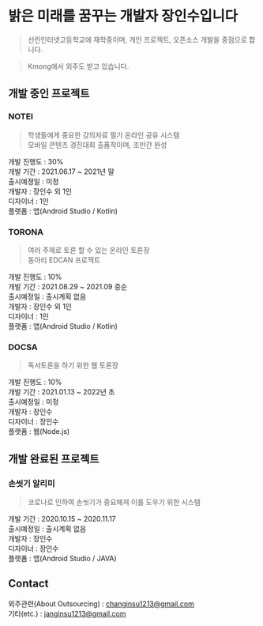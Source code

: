 # 밝은 미래를 꿈꾸는 개발자 장인수입니다
> 선린인터넷고등학교에 재학중이며, 개인 프로젝트, 오픈소스 개발을 중점으로 합니다. <br>

> Kmong에서 외주도 받고 있습니다.

## 개발 중인 프로젝트

### NOTEI
> 학생들에게 중요한 강의자료 필기 온라인 공유 시스템 <br>
> 모바일 콘텐츠 경진대회 출품작이며, 조만간 완성

개발 진행도 : 30% <br>
개발 기간 : 2021.06.17 ~ 2021년 말 <br>
출시예졍일 : 미정 <br>
개발자 : 장인수 외 1인 <br>
디자이너 : 1인<br>
플랫폼 : 앱(Android Studio / Kotlin)

### TORONA
> 여러 주제로 토론 할 수 있는 온라인 토론장 <br>
> 동아리 EDCAN 프로젝트

개발 진행도 : 10% <br>
개발 기간 : 2021.08.29 ~ 2021.09 중순 <br>
출시예정일 : 출시계획 없음 <br>
개발자 : 장인수 외 1인 <br>
디자이너 : 1인<br>
플랫폼 : 앱(Android Studio / Kotlin)

### DOCSA
> 독서토론을 하기 위한 웹 토론장

개발 진행도 : 10% <br>
개발 기간 : 2021.01.13 ~ 2022년 초 <br>
출시예정일 : 미정 <br>
개발자 : 장인수<br>
디자이너 : 장인수<br>
플랫폼 : 웹(Node.js)



## 개발 완료된 프로젝트

### 손씻기 알리미
> 코로나로 인하여 손씻기가 중요해져 이를 도우기 위한 시스템

개발 기간 : 2020.10.15 ~ 2020.11.17 <br>
출시예정일 : 출시계획 없음 <br>
개발자 : 장인수<br>
디자이너 : 장인수<br>
플랫폼 : 앱(Android Studio / JAVA)


## Contact
외주관련(About Outsourcing) : changinsu1213@gmail.com <br>
기타(etc.) : janginsu1213@gmail.com
